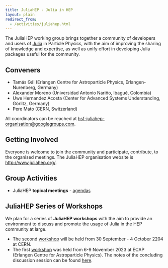 ```yaml
---
title: JuliaHEP - Julia in HEP
layout: plain
redirect_from:
  - /activities/juliahep.html
---
```


The JuliaHEP working group brings together a community of developers and users of [Julia](https://julialang.org) in Particle Physics, 
with the aim of improving the sharing of knowledge and expertise, as well as unify effort in developing Julia packages useful for the community.

## Conveners

- Tamás Gál (Erlangen Centre for Astroparticle Physics, Erlangen-Nurenberg, Germany)
- Alexander Moreno (Universidad Antonio Nariño, Ibagué, Colombia)
- Uwe Hernandez Acosta (Center for Advanced Systems Understanding, Görlitz, Germany)
- Pere Mato (CERN, Switzerland)

All coordinators can be reached at <hsf-juliahep-organisation@googlegroups.com>.

## Getting Involved

Everyone is welcome to join the community and participate, contribute, to the organised meetings.
The JuliaHEP organisation website is <http://www.juliahep.org/>.

## Group Activities

- JuliaHEP **topical meetings** - [agendas](https://indico.cern.ch/category/16956/)

## JuliaHEP Series of Workshops

We plan for a series of **JuliaHEP workshops** with the aim to provide an environment to discuss and promote the usage of Julia in the HEP community at large.

- The second [workshop](https://indico.cern.ch/e/juliahep2024) will be held from 30 September - 4 October 2204 at CERN.
- The first [workshop](https://indico.cern.ch/event/1292759/) was held from 6-9 November 2023 at ECAP (Erlangen Centre for Astroparticle Physics). The notes of the concluding discussion session can be found [here](https://notes.desy.de/s/EE_fpNX-T).
